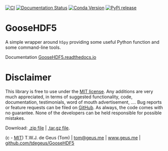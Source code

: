 [![CI](https://github.com/tdegeus/GooseHDF5/workflows/CI/badge.svg)](https://github.com/tdegeus/GooseHDF5/actions)
[![Documentation Status](https://readthedocs.org/projects/goosehdf5/badge/?version=latest)](http://goosehdf5.readthedocs.io/en/latest/?badge=latest)
[![Conda Version](https://img.shields.io/conda/vn/conda-forge/goosehdf5.svg)](https://anaconda.org/conda-forge/goosehdf5)
[![PyPi release](https://img.shields.io/pypi/v/GooseHDF5.svg)](https://pypi.org/project/GooseHDF5/)

# GooseHDF5

A simple wrapper around `h5py` providing some useful Python function and some command-line tools.

Documentation [GooseHDF5.readthedocs.io](http://GooseHDF5.readthedocs.io)

# Disclaimer

This library is free to use under the 
[MIT license](https://github.com/tdegeus/GooseHDF5/blob/master/LICENSE). 
Any additions are very much appreciated, in terms of suggested functionality, code, 
documentation, testimonials, word of mouth advertisement, .... 
Bug reports or feature requests can be filed on 
[GitHub](https://github.com/tdegeus/GooseHDF5). 
As always, the code comes with no guarantee. 
None of the developers can be held responsible for possible mistakes.

Download: 
[.zip file](https://github.com/tdegeus/GooseHDF5/zipball/master) | 
[.tar.gz file](https://github.com/tdegeus/GooseHDF5/tarball/master).

(c - [MIT](https://github.com/tdegeus/GooseHDF5/blob/master/LICENSE)) 
T.W.J. de Geus (Tom) | tom@geus.me | www.geus.me | 
[github.com/tdegeus/GooseHDF5](https://github.com/tdegeus/GooseHDF5)

